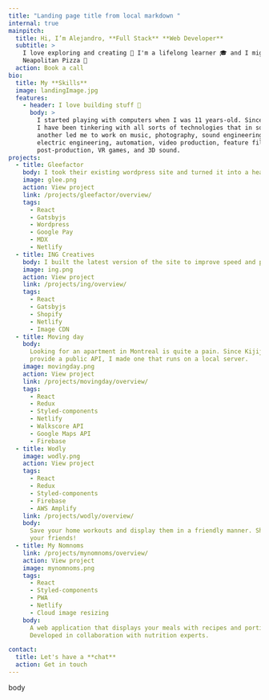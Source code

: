 ```yaml
---
title: "Landing page title from local markdown "
internal: true
mainpitch:
  title: Hi, I’m Alejandro, **Full Stack** **Web Developer**
  subtitle: >
    I love exploring and creating 🚀 I'm a lifelong learner 🎓 and I might have a thing for traditional
    Neapolitan Pizza 🍕
  action: Book a call
bio:
  title: My **Skills**
  image: landingImage.jpg
  features:
    - header: I love building stuff 📱
      body: >
        I started playing with computers when I was 11 years-old. Since then
        I have been tinkering with all sorts of technologies that in some way or
        another led me to work on music, photography, sound engineering,
        electric engineering, automation, video production, feature film
        post-production, VR games, and 3D sound.
projects:
  - title: Gleefactor
    body: I took their existing wordpress site and turned it into a headless CMS with React on the frontend. The site features e-commerce, downloads and a seamless bilingual experience.
    image: glee.png
    action: View project
    link: /projects/gleefactor/overview/
    tags:
      - React
      - Gatsbyjs
      - Wordpress
      - Google Pay
      - MDX
      - Netlify
  - title: ING Creatives
    body: I built the latest version of the site to improve speed and performance. It features statically generated pages, cloud image resizing and a custom CMS.
    image: ing.png
    action: View project
    link: /projects/ing/overview/
    tags:
      - React
      - Gatsbyjs
      - Shopify
      - Netlify
      - Image CDN
  - title: Moving day
    body:
      Looking for an apartment in Montreal is quite a pain. Since Kijiji doesn't
      provide a public API, I made one that runs on a local server.
    image: movingday.png
    action: View project
    link: /projects/movingday/overview/
    tags:
      - React
      - Redux
      - Styled-components
      - Netlify
      - Walkscore API
      - Google Maps API
      - Firebase
  - title: Wodly
    image: wodly.png
    action: View project
    tags:
      - React
      - Redux
      - Styled-components
      - Firebase
      - AWS Amplify
    link: /projects/wodly/overview/
    body:
      Save your home workouts and display them in a friendly manner. Share with
      your friends!
  - title: My Nomnoms
    link: /projects/mynomnoms/overview/
    action: View project
    image: mynomnoms.png
    tags:
      - React
      - Styled-components
      - PWA
      - Netlify
      - Cloud image resizing
    body:
      A web application that displays your meals with recipes and portion sizes.
      Developed in collaboration with nutrition experts.

contact:
  title: Let's have a **chat**
  action: Get in touch
---
```


body
